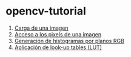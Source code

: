 # opencv-tutorial

  1. [Carga de una imagen](01_carga_imagen)
  2. [Acceso a los pixels de una imagen](02_acceso_pixels)
  3. [Generación de histogramas por planos RGB](03_histograma)
  4. [Aplicación de look-up tables (LUT)](04_lookup_tables)
